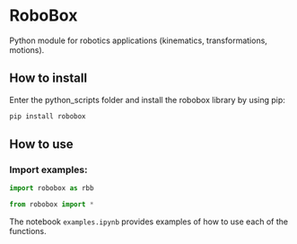# RoboBox
Python module for robotics applications (kinematics, transformations, motions).

## How to install 

Enter the python_scripts folder and install the robobox library by using pip:
```bash
pip install robobox
```

## How to use

### Import examples:
```python
import robobox as rbb
```
```python
from robobox import *
```

The notebook `examples.ipynb` provides examples of how to use each of the functions.


